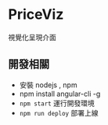 # PriceViz

視覺化呈現介面

## 開發相關
-  安裝 nodejs , npm
-  npm install angular-cli -g
-  `npm start` 運行開發環境
-  `npm run deploy` 部署上線 